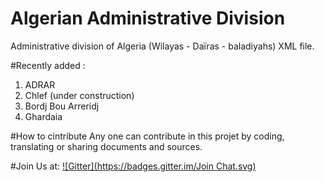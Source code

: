 Algerian Administrative Division
================================


Administrative division of Algeria (Wilayas - Daïras - baladiyahs) XML file.



#Recently added :
1) ADRAR <br>
2) Chlef (under construction)<br>
34) Bordj Bou Arreridj <br>
47) Ghardaia <br>

#How to cintribute
Any one can contribute in this projet by coding, translating or sharing documents and sources.






#Join Us at:
 [![Gitter](https://badges.gitter.im/Join Chat.svg)](https://gitter.im/mohsenuss91/AlgerianAdministrativeDivision?utm_source=badge&utm_medium=badge&utm_campaign=pr-badge&utm_content=badge)

